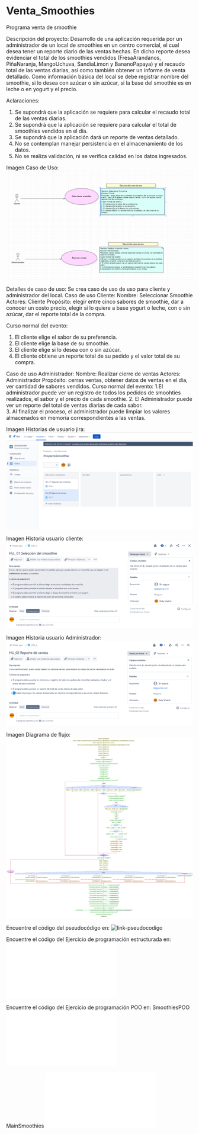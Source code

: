 # Venta_Smoothies
Programa venta de smoothie

Descripción del proyecto:
Desarrollo de una aplicación requerida por un administrador de un local de smoothies en un centro comercial, el cual desea tener un reporte diario de las ventas hechas. En dicho reporte desea evidenciar el total de los smoothies vendidos (FresaArandanos, PiñaNaranja, MangoUchuva, SandiaLimon y BananoPapaya) y el recaudo total de las ventas diarias, así como también obtener un informe de venta detallado. Como información básica del local se debe registrar nombre del smoothie, si lo desea con azúcar o sin azúcar, si la base del smoothie es en leche o en yogurt y el precio.


Aclaraciones:
1. Se supondrá que la aplicación se requiere para calcular el recaudo total de las ventas diarias.
2. Se supondrá que la aplicación se requiere para calcular el total de smoothies vendidos en el día.
3. Se supondrá que la aplicación dará un reporte de ventas detallado.
4. No se contemplan manejar persistencia en el almacenamiento de los datos.
5. No se realiza validación, ni se verifica calidad en los datos ingresados.



Imagen Caso de Uso:
![imagen-caso-uso](/Documentacion/DiagramaCasoUso.png)

Detalles de caso de uso:
Se crea caso de uso de uso para cliente y administrador del local.
Caso de uso Cliente:
Nombre: Seleccionar Smoothie
Actores: Cliente
Propósito:  elegir entre cinco sabores de smoothie, dar a conocer un costo precio, elegir si lo quiere a base yogurt o leche, con o sin azúcar, dar el reporte total de la compra.

Curso normal del evento:

1. El cliente elige el sabor de su preferencia.
2. El cliente elige la base de su smoothie.
3. El cliente elige si lo desea con o sin azúcar.
4. El cliente obtiene un reporte total de su pedido y el valor total de su compra.

Caso de uso Administrador:
Nombre: Realizar cierre de ventas
Actores: Administrador
Propósito: cerras ventas, obtener datos de ventas en el día, ver cantidad de sabores vendidos.
Curso normal del evento:
1.El administrador puede ver un registro de todos los pedidos de smoohties realizados, el sabor y el precio de cada smoothie.
2. El Administrador puede ver un reporte del total de ventas diarias de cada sabor.                                                            
3. Al finalizar el proceso, el administrador puede limpiar los valores almacenados en memoria correspondientes a las ventas.

Imagen Historias de usuario jira:
![imagen-historiasUsuario](/Documentacion/HistoriasUsuarioJira.png)

Imagen Historia usuario cliente:
![imagen-historiasUsuarioCliente](/Documentacion/HU_01.png)

Imagen Historia usuario Administrador:
![imagen-historiasUsuarioAdmin](/Documentacion/HU_02.png)

Imagen Diagrama de flujo:
![imagen-diagrama-flujo](/Documentacion/DFD.png)

Encuentre el código del pseudocódigo en:
![link-pseudocodigo](/Pseudocodigo/VentaSmoothie.psc)

Encuentre el código del Ejercicio de programación estructurada en:
![link-programacion-estructurada](/AplicacionSmoothies/SmothiesEstructurado.java)

Encuentre el código del Ejercicio de programación POO en:
SmoothiesPOO
![link-programacion-poo-clase1](/AplicacionSmoothies/SmoothiesPOO.java)

MainSmoothies
![link-programacion-poo-clase2](/AplicacionSmoothies/MainSmoothies.java)

